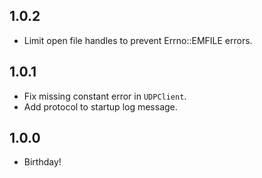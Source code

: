 ## 1.0.2
* Limit open file handles to prevent Errno::EMFILE errors.

## 1.0.1
* Fix missing constant error in `UDPClient`.
* Add protocol to startup log message.

## 1.0.0
* Birthday!
